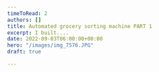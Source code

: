 ```yaml
---
timeToRead: 2
authors: []
title: Automated grocery sorting machine PART 1
excerpt: I built....
date: 2022-09-03T06:00:00+00:00
hero: "/images/img_7576.JPG"
draft: true

---
```

